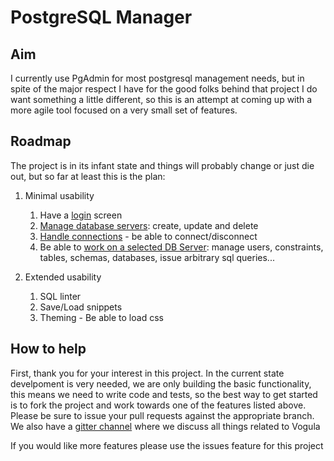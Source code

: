 # PostgreSQL Manager

## Aim
I currently use PgAdmin for most postgresql management needs, but in spite of the major respect I have for the good folks behind that project I do want something a little different, so this is an attempt at coming up with a more agile tool focused on a very small set of features.

## Roadmap
The project is in its infant state and things will probably change or just die out, but so far at least this is the plan:

1. Minimal usability

	1. Have a [login](https://github.com/purefan/vogula/tree/feature/log-in) screen
	2. [Manage database servers](https://github.com/purefan/vogula/tree/feature/manage-db-servers): create, update and delete
	3. [Handle connections](https://github.com/purefan/vogula/tree/feature/handle-connections) - be able to connect/disconnect
	4. Be able to [work on a selected DB Server](https://github.com/purefan/vogula/tree/feature/dbserver-view): manage users, constraints, tables, schemas, databases, issue arbitrary sql queries...

2. Extended usability

	1. SQL linter
	2. Save/Load snippets
	3. Theming - Be able to load css 

## How to help
First, thank you for your interest in this project. In the current state develpoment is very needed, we are only building the basic functionality, this means we need to write code and tests, so the best way to get started is to fork the project and work towards one of the features listed above. Please be sure to issue your pull requests against the appropriate branch. We also have a [gitter channel](https://gitter.im/vogula/Lobby) where we discuss all things related to Vogula

If you would like more features please use the issues feature for this project
